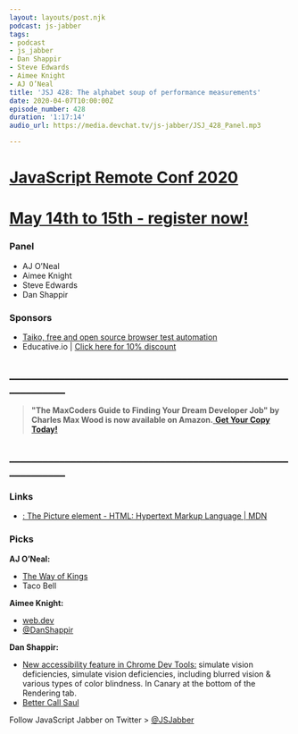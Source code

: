 ```yaml
---
layout: layouts/post.njk
podcast: js-jabber
tags:
- podcast
- js_jabber
- Dan Shappir
- Steve Edwards
- Aimee Knight
- AJ O’Neal
title: 'JSJ 428: The alphabet soup of performance measurements'
date: 2020-04-07T10:00:00Z
episode_number: 428
duration: '1:17:14'
audio_url: https://media.devchat.tv/js-jabber/JSJ_428_Panel.mp3

---
```

# [JavaScript Remote Conf 2020](https://devchat.tv/conferences/javascript-remote-2020/ "JavaScript Remote Conf 2020")

# [May 14th to 15th - register now!](https://devchat.tv/conferences/javascript-remote-2020/ "JavaScript Remote Conf 2020")

### **Panel**

* AJ O’Neal
* Aimee Knight
* Steve Edwards
* Dan Shappir

### **Sponsors**

* [Taiko, free and open source browser test automation](https://taiko.dev/)
* Educative.io | [Click here for 10% discount](https://www.educative.io/?siteCoupon=js-jabber-10&utm_source=podcast&utm_medium=sponsor&utm_campaign=jabber)

## **____________________________________________________________**

> **"The MaxCoders Guide to Finding Your Dream Developer Job" by Charles Max Wood is now available on Amazon.**[ **Get Your Copy Today!**](https://www.amazon.com/gp/product/B081MBL5C9/ref=as_li_ss_tl?ie=UTF8&linkCode=sl1&tag=devchattv-20&linkId=9d61363241636e2546ef46abba198746&language=en_US)

## **____________________________________________________________**

### **Links**

* [<picture>: The Picture element - HTML: Hypertext Markup Language | MDN](https://developer.mozilla.org/en-US/docs/Web/HTML/Element/picture)

### **Picks**

**AJ O’Neal:**

* [The Way of Kings](https://amzn.to/38KgxiU)
* Taco Bell

**Aimee Knight:**

* [web.dev](https://web.dev/)
* [@DanShappir](https://twitter.com/DanShappir?ref_src=twsrc%5Egoogle%7Ctwcamp%5Eserp%7Ctwgr%5Eauthor)

**Dan Shappir:**

* [New accessibility feature in Chrome Dev Tools:](https://developers.google.com/web/updates/2020/03/devtools) simulate vision deficiencies, simulate vision deficiencies, including blurred vision & various types of color blindness. In Canary at the bottom of the Rendering tab.
* [Better Call Saul](https://www.amc.com/shows/better-call-saul)

Follow JavaScript Jabber on Twitter > [@JSJabber](https://twitter.com/JSJabber)